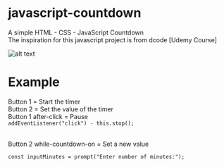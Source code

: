 # javascript-countdown
A simple HTML - CSS - JavaScript Countdown<br/>
The inspiration for this javascript project is from dcode [Udemy Course]

![alt text](https://i.imgur.com/TgtfDVQ.png)

# Example

Button 1 = Start the timer<br/>
Button 2 = Set the value of the timer<br/>
Button 1 after-click = Pause<br/>
```addEventListener("click") - this.stop();``` 

<br/>
Button 2 while-countdown-on = Set a new value<br/>

```const inputMinutes = prompt("Enter number of minutes:");```